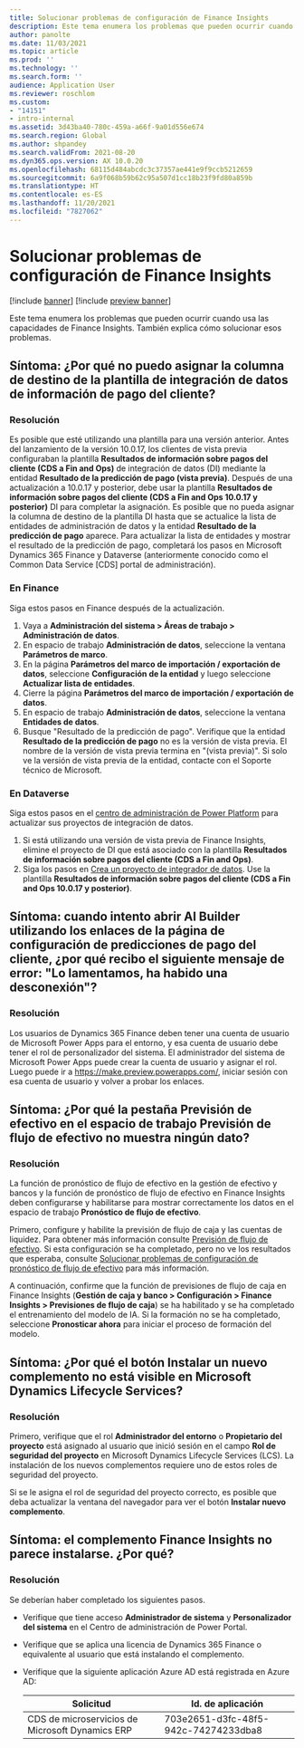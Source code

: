 ```yaml
---
title: Solucionar problemas de configuración de Finance Insights
description: Este tema enumera los problemas que pueden ocurrir cuando usa las capacidades de Finance Insights. También explica cómo solucionar esos problemas.
author: panolte
ms.date: 11/03/2021
ms.topic: article
ms.prod: ''
ms.technology: ''
ms.search.form: ''
audience: Application User
ms.reviewer: roschlom
ms.custom:
- "14151"
- intro-internal
ms.assetid: 3d43ba40-780c-459a-a66f-9a01d556e674
ms.search.region: Global
ms.author: shpandey
ms.search.validFrom: 2021-08-20
ms.dyn365.ops.version: AX 10.0.20
ms.openlocfilehash: 68115d484abcdc3c37357ae441e9f9ccb5212659
ms.sourcegitcommit: 6a9f068b59b62c95a507d1cc18b23f9fd80a859b
ms.translationtype: HT
ms.contentlocale: es-ES
ms.lasthandoff: 11/20/2021
ms.locfileid: "7827062"
---
```

# <a name="troubleshoot-finance-insights-setup-issues"></a>Solucionar problemas de configuración de Finance Insights

[!include [banner](../includes/banner.md)]
[!include [preview banner](../includes/preview-banner.md)]

Este tema enumera los problemas que pueden ocurrir cuando usa las capacidades de Finance Insights. También explica cómo solucionar esos problemas.

## <a name="symptom-why-cant-i-map-the-customer-payment-insights-data-integration-template-destination-column"></a>Síntoma: ¿Por qué no puedo asignar la columna de destino de la plantilla de integración de datos de información de pago del cliente?

### <a name="resolution"></a>Resolución

Es posible que esté utilizando una plantilla para una versión anterior. Antes del lanzamiento de la versión 10.0.17, los clientes de vista previa configuraban la plantilla **Resultados de información sobre pagos del cliente (CDS a Fin and Ops)** de integración de datos (DI) mediante la entidad **Resultado de la predicción de pago (vista previa)**. Después de una actualización a 10.0.17 y posterior, debe usar la plantilla **Resultados de información sobre pagos del cliente (CDS a Fin and Ops 10.0.17 y posterior)** DI para completar la asignación. Es posible que no pueda asignar la columna de destino de la plantilla DI hasta que se actualice la lista de entidades de administración de datos y la entidad **Resultado de la predicción de pago** aparece. Para actualizar la lista de entidades y mostrar el resultado de la predicción de pago, completará los pasos en Microsoft Dynamics 365 Finance y Dataverse (anteriormente conocido como el Common Data Service \[CDS\] portal de administración).

### <a name="in-finance"></a>En Finance

Siga estos pasos en Finance después de la actualización.

1. Vaya a **Administración del sistema \> Áreas de trabajo \> Administración de datos**.
2. En espacio de trabajo **Administración de datos**, seleccione la ventana **Parámetros de marco**.
3. En la página **Parámetros del marco de importación / exportación de datos**, seleccione **Configuración de la entidad** y luego seleccione **Actualizar lista de entidades**.
4. Cierre la página **Parámetros del marco de importación / exportación de datos**.
5. En espacio de trabajo **Administración de datos**, seleccione la ventana **Entidades de datos**.
6. Busque "Resultado de la predicción de pago". Verifique que la entidad **Resultado de la predicción de pago** no es la versión de vista previa. El nombre de la versión de vista previa termina en "(vista previa)". Si solo ve la versión de vista previa de la entidad, contacte con el Soporte técnico de Microsoft.

### <a name="in-dataverse"></a>En Dataverse

Siga estos pasos en el [centro de administración de Power Platform](https://admin.powerplatform.microsoft.com/environments) para actualizar sus proyectos de integración de datos.

1. Si está utilizando una versión de vista previa de Finance Insights, elimine el proyecto de DI que está asociado con la plantilla **Resultados de información sobre pagos del cliente (CDS a Fin and Ops)**.
2. Siga los pasos en [Crea un proyecto de integrador de datos](create-data-integrate-project.md). Use la plantilla **Resultados de información sobre pagos del cliente (CDS a Fin and Ops 10.0.17 y posterior)**.

## <a name="symptom-when-i-try-to-open-ai-builder-by-using-the-links-on-the-customer-payment-predictions-setup-page-why-do-i-receive-the-following-error-message-sorry-theres-been-a-disconnect"></a>Síntoma: cuando intento abrir AI Builder utilizando los enlaces de la página de configuración de predicciones de pago del cliente, ¿por qué recibo el siguiente mensaje de error: "Lo lamentamos, ha habido una desconexión"?

### <a name="resolution"></a>Resolución

Los usuarios de Dynamics 365 Finance deben tener una cuenta de usuario de Microsoft Power Apps para el entorno, y esa cuenta de usuario debe tener el rol de personalizador del sistema. El administrador del sistema de Microsoft Power Apps puede crear la cuenta de usuario y asignar el rol. Luego puede ir a <https://make.preview.powerapps.com/>, iniciar sesión con esa cuenta de usuario y volver a probar los enlaces.

## <a name="symptom-why-doesnt-the-cash-forecast-tab-in-the-cash-flow-forecast-workspace-show-any-data"></a>Síntoma: ¿Por qué la pestaña Previsión de efectivo en el espacio de trabajo Previsión de flujo de efectivo no muestra ningún dato?

### <a name="resolution"></a>Resolución

La función de pronóstico de flujo de efectivo en la gestión de efectivo y bancos y la función de pronóstico de flujo de efectivo en Finance Insights deben configurarse y habilitarse para mostrar correctamente los datos en el espacio de trabajo **Pronóstico de flujo de efectivo**.

Primero, configure y habilite la previsión de flujo de caja y las cuentas de liquidez. Para obtener más información consulte [Previsión de flujo de efectivo](../cash-bank-management/cash-flow-forecasting.md). Si esta configuración se ha completado, pero no ve los resultados que esperaba, consulte [Solucionar problemas de configuración de pronóstico de flujo de efectivo](../cash-bank-management/cash-flow-forecasting-tsg.md) para más información.

A continuación, confirme que la función de previsiones de flujo de caja en Finance Insights (**Gestión de caja y banco \> Configuración \> Finance Insights \> Previsiones de flujo de caja**) se ha habilitado y se ha completado el entrenamiento del modelo de IA. Si la formación no se ha completado, seleccione **Pronosticar ahora** para iniciar el proceso de formación del modelo.

## <a name="symptom-why-isnt-the-install-a-new-add-in-button-visible-in-microsoft-dynamics-lifecycle-services"></a>Síntoma: ¿Por qué el botón Instalar un nuevo complemento no está visible en Microsoft Dynamics Lifecycle Services?

### <a name="resolution"></a>Resolución

Primero, verifique que el rol **Administrador del entorno** o **Propietario del proyecto** está asignado al usuario que inició sesión en el campo **Rol de seguridad del proyecto** en Microsoft Dynamics Lifecycle Services (LCS). La instalación de los nuevos complementos requiere uno de estos roles de seguridad del proyecto.

Si se le asigna el rol de seguridad del proyecto correcto, es posible que deba actualizar la ventana del navegador para ver el botón **Instalar nuevo complemento**.

## <a name="symptom-the-finance-insights-add-in-doesnt-seem-to-be-installing-why-is-that"></a>Síntoma: el complemento Finance Insights no parece instalarse. ¿Por qué?

### <a name="resolution"></a>Resolución

Se deberían haber completado los siguientes pasos.

- Verifique que tiene acceso **Administrador de sistema** y **Personalizador del sistema** en el Centro de administración de Power Portal.
- Verifique que se aplica una licencia de Dynamics 365 Finance o equivalente al usuario que está instalando el complemento.
- Verifique que la siguiente aplicación Azure AD está registrada en Azure AD: 

  | Solicitud                  | Id. de aplicación           |
  | ---------------------------- | ---------------- |
  | CDS de microservicios de Microsoft Dynamics ERP | 703e2651-d3fc-48f5-942c-74274233dba8 | 
  
